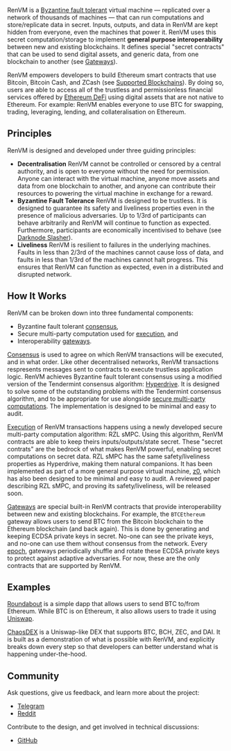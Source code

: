 RenVM is a [Byzantine fault tolerant](https://en.wikipedia.org/wiki/Byzantine_fault) virtual machine — replicated over a network of thousands of machines — that can run computations and store/replicate data in secret. Inputs, outputs, and data in RenVM are kept hidden from everyone, even the machines that power it. RenVM uses this secret computation/storage to implement **general purpose interoperability** between new and existing blockchains. It defines special "secret contracts" that can be used to send digital assets, and generic data, from one blockchain to another (see [Gateways](https://github.com/renproject/ren/wiki/Gateways)).

RenVM empowers developers to build Ethereum smart contracts that use Bitcoin, Bitcoin Cash, and ZCash (see [Supported Blockchains](https://github.com/renproject/ren/wiki/Supported-Blockchains)). By doing so, users are able to access all of the trustless and permissionless financial services offered by [Ethereum DeFi](https://defiprime.com) using digital assets that are not native to Ethereum. For example: RenVM enables everyone to use BTC for swapping, trading, leveraging, lending, and collateralisation on Ethereum.

## Principles

RenVM is designed and developed under three guiding principles:

- **Decentralisation**
  RenVM cannot be controlled or censored by a central authority, and is open to everyone without the need for permission. Anyone can interact with the virtual machine, anyone move assets and data from one blockchain to another, and anyone can contribute their resources to powering the virtual machine in exchange for a reward.
- **Byzantine Fault Tolerance**
  RenVM is designed to be trustless. It is designed to guarantee its safety and liveliness properties even in the presence of malicious adversaries. Up to 1/3rd of participants can behave arbitrarily and RenVM will continue to function as expected. Furthermore, participants are economically incentivised to behave (see [Darknode Slasher](https://github.com/renproject/ren/wiki/Darknode-Slahser)).
- **Liveliness**
  RenVM is resilient to failures in the underlying machines. Faults in less than 2/3rd of the machines cannot cause loss of data, and faults in less than 1/3rd of the machines cannot halt progress. This ensures that RenVM can function as expected, even in a distributed and disrupted network.

## How It Works

RenVM can be broken down into three fundamental components:

- Byzantine fault tolerant [consensus](https://github.com/renproject/ren/wiki/Consensus),
- Secure multi-party computation used for [execution](https://github.com/renproject/ren/wiki/Execition), and
- Interoperability [gateways](https://github.com/renproject/ren/wiki/Gateways).

[Consensus](https://github.com/renproject/ren/wiki/Consensus) is used to agree on which RenVM transactions will be executed, and in what order. Like other decentralised networks, RenVM transactions respresents messages sent to contracts to execute trustless application logic. RenVM achieves Byzantine fault tolerant consensus using a modified version of the Tendermint consensus algorithm: [Hyperdrive](https://github.com/renproject/hyperdrive/wiki). It is designed to solve some of the outstanding problems with the Tendermint consensus algorithm, and to be appropriate for use alongside [secure multi-party computations](https://en.wikipedia.org/wiki/Secure_multi-party_computation). The implementation is designed to be minimal and easy to audit.

[Execution](https://github.com/renproject/ren/wiki/Execution) of RenVM transactions happens using a newly developed secure multi-party computation algorithm: RZL sMPC. Using this algorithm, RenVM contracts are able to keep theirs inputs/outputs/state secret. These "secret contrats" are the bedrock of what makes RenVM powerful, enabling secret computations on secret data. RZL sMPC has the same safety/liveliness properties as Hyperdrive, making them natural companions. It has been implemented as part of a more general purpose virtual machine, [z0](https://github.com/renproject/z0), which has also been designed to be minimal and easy to audit. A reviewed paper describing RZL sMPC, and proving its safety/liveliness, will be released soon.

[Gateways](https://github.com/renproject/ren/wiki/Gateways) are special built-in RenVM contracts that provide interoperability between new and existing blockchains. For example, the `BTCEthereum` gateway allows users to send BTC from the Bitcoin blockchain to the Ethereum blockchain (and back again). This is done by generating and keeping ECDSA private keys in secret. No-one can see the private keys, and no-one can use them without consensus from the network. Every [epoch](https://github.com/renproject/ren/wiki/Darknode-Registry#Epochs), gateways periodically shuffle and rotate these ECDSA private keys to protect against adaptive adversaries. For now, these are the only contracts that are supported by RenVM.​

## Examples

[Roundabout](https://roundabout.exchange) is a simple dapp that allows users to send BTC to/from Ethereum. While BTC is on Ethereum, it also allows users to trade it using [Uniswap](https://uniswap.exchange/swap?inputCurrency=0x88c64a7d2ecc882d558dd16abc1537515a78bb7d?outputCurrency=0xa0b86991c6218b36c1d19d4a2e9eb0ce3606eb48?theme=light).

[ChaosDEX](https://chaosdex.renproject.io) is a Uniswap-like DEX that supports BTC, BCH, ZEC, and DAI. It is built as a demonstration of what is possible with RenVM, and explicitly breaks down every step so that developers can better understand what is happening under-the-hood.

## Community

Ask questions, give us feedback, and learn more about the project:

- [Telegram](https://t.me/renproject)
- [Reddit](https://reddit.com/r/RenProject)

Contribute to the design, and get involved in technical discussions:

- [GitHub](https://github.com/renproject/ren/issues)